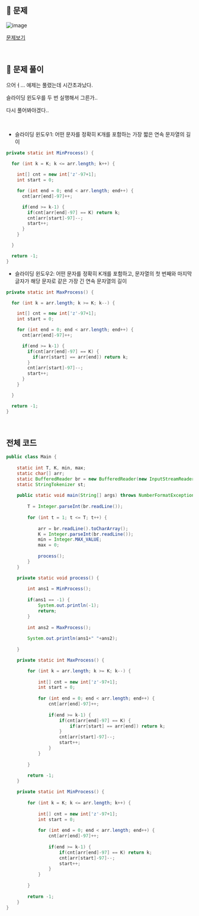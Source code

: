 ## 🚀 문제

![image](https://user-images.githubusercontent.com/62600984/123515263-9fa79100-d6d1-11eb-9ef4-b5af91550fe9.png)

[문제보기](https://www.acmicpc.net/problem/20437)

<br>

## 📝 문제 풀이

으어ㅓ... 예제는 풀렸는데 시간초과났다.

슬라이딩 윈도우를 두 번 실행해서 그른가..

다시 풀어봐야겠다..

<br>

- 슬라이딩 윈도우1: 어떤 문자를 정확히 K개를 포함하는 가장 짧은 연속 문자열의 길이

```java
private static int MinProcess() {
	
  for (int k = K; k <= arr.length; k++) {

    int[] cnt = new int['z'-97+1];
    int start = 0;

    for (int end = 0; end < arr.length; end++) {
      cnt[arr[end]-97]++;

      if(end >= k-1) {
        if(cnt[arr[end]-97] == K) return k;
        cnt[arr[start]-97]--;
        start++;
      }
    }

  }

  return -1;
}
```

- 슬라이딩 윈도우2: 어떤 문자를 정확히 K개를 포함하고, 문자열의 첫 번째와 마지막 글자가 해당 문자로 같은 가장 긴 연속 문자열의 길이

```java
private static int MaxProcess() {

  for (int k = arr.length; k >= K; k--) {

    int[] cnt = new int['z'-97+1];
    int start = 0;

    for (int end = 0; end < arr.length; end++) {
      cnt[arr[end]-97]++;

      if(end >= k-1) {
        if(cnt[arr[end]-97] == K) {
          if(arr[start] == arr[end]) return k;
        }
        cnt[arr[start]-97]--;
        start++;
      }
    }

  }

  return -1;
}
```

<br>

## 전체 코드

```java
public class Main {
	
	static int T, K, min, max;
	static char[] arr;
	static BufferedReader br = new BufferedReader(new InputStreamReader(System.in));
	static StringTokenizer st;
	
	public static void main(String[] args) throws NumberFormatException, IOException {
		
		T = Integer.parseInt(br.readLine());
		
		for (int t = 1; t <= T; t++) {
			
			arr = br.readLine().toCharArray();
			K = Integer.parseInt(br.readLine());
			min = Integer.MAX_VALUE;
			max = 0;
			
			process();
		}
	}

	private static void process() {
		
		int ans1 = MinProcess();
		
		if(ans1 == -1) {
			System.out.println(-1);
			return;
		}
		
		int ans2 = MaxProcess();
		
		System.out.println(ans1+" "+ans2);
		
	}

	private static int MaxProcess() {

		for (int k = arr.length; k >= K; k--) {
			
			int[] cnt = new int['z'-97+1];
			int start = 0;
			
			for (int end = 0; end < arr.length; end++) {
				cnt[arr[end]-97]++;
				
				if(end >= k-1) {
					if(cnt[arr[end]-97] == K) {
						if(arr[start] == arr[end]) return k;
					}
					cnt[arr[start]-97]--;
					start++;
				}
			}
			
		}
		
		return -1;
	}

	private static int MinProcess() {
	
		for (int k = K; k <= arr.length; k++) {
			
			int[] cnt = new int['z'-97+1];
			int start = 0;
			
			for (int end = 0; end < arr.length; end++) {
				cnt[arr[end]-97]++;
				
				if(end >= k-1) {
					if(cnt[arr[end]-97] == K) return k;
					cnt[arr[start]-97]--;
					start++;
				}
			}
			
		}
		
		return -1;
	}
}
```
